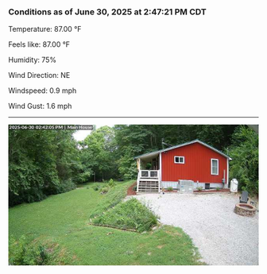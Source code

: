 ### Conditions as of June 30, 2025 at 2:47:21 PM CDT 

Temperature: 87.00 &deg;F

Feels like: 87.00 &deg;F

Humidity: 75%

Wind Direction: NE

Windspeed: 0.9 mph

Wind Gust: 1.6 mph

---

<img src="./images/latest.jpeg"/>

